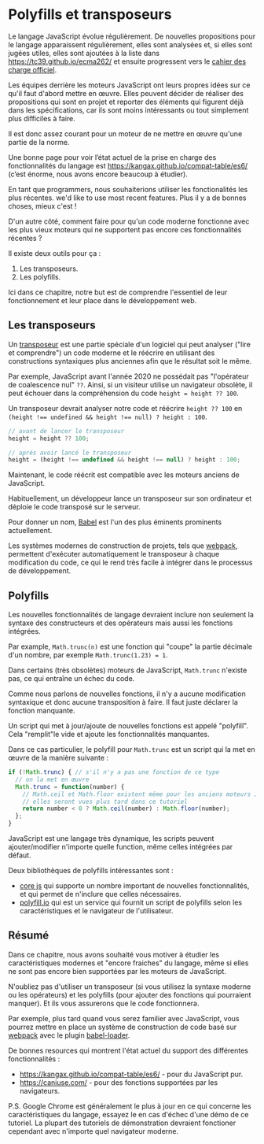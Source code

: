 
# Polyfills et transposeurs

Le langage JavaScript évolue régulièrement. De nouvelles propositions pour le langage apparaissent régulièrement, elles sont analysées et, si elles sont jugées utiles, elles sont ajoutées à la liste dans <https://tc39.github.io/ecma262/> et ensuite progressent vers le [cahier des charge officiel](http://www.ecma-international.org/publications/standards/Ecma-262.htm).

Les équipes derrière les moteurs JavaScript ont leurs propres idées sur ce qu'il faut d'abord mettre en œuvre. Elles peuvent décider de réaliser des propositions qui sont en projet et reporter des éléments qui figurent déjà dans les spécifications, car ils sont moins intéressants ou tout simplement plus difficiles à faire.

Il est donc assez courant pour un moteur de ne mettre en œuvre qu'une partie de la norme.

Une bonne page pour voir l’état actuel de la prise en charge des fonctionnalités du langage est <https://kangax.github.io/compat-table/es6/> (c’est énorme, nous avons encore beaucoup à étudier).

En tant que programmers, nous souhaiterions utiliser les fonctionalités les plus récentes. we'd like to use most recent features. Plus il y a de bonnes choses, mieux c'est !

D'un autre côté, comment faire pour qu'un code moderne fonctionne avec les plus vieux moteurs qui ne supportent pas encore ces fonctionnalités récentes ?

Il existe deux outils pour ça :

1. Les transposeurs.
2. Les polyfills.

Ici dans ce chapitre, notre but est de comprendre l'essentiel de leur fonctionnement et leur place dans le développement web.

## Les transposeurs

Un [transposeur](https://en.wikipedia.org/wiki/Source-to-source_compiler) est une partie spéciale d'un logiciel qui peut analyser ("lire et comprendre") un code moderne et le réécrire en utilisant des constructions syntaxiques plus anciennes afin que le résultat soit le même.

Par exemple, JavaScript avant l'année 2020 ne possédait pas "l'opérateur de coalescence nul" `??`. Ainsi, si un visiteur utilise un navigateur obsolète, il peut échouer dans la compréhension du code `height = height ?? 100`.

Un transposeur devrait analyser notre code et réécrire `height ?? 100` en `(height !== undefined && height !== null) ? height : 100`.

```js
// avant de lancer le transposeur
height = height ?? 100;

// après avoir lancé le transposeur
height = (height !== undefined && height !== null) ? height : 100;
```

Maintenant, le code réécrit est compatible avec les moteurs anciens de JavaScript.

Habituellement, un développeur lance un transposeur sur son ordinateur et déploie le code transposé sur le serveur.

Pour donner un nom, [Babel](https://babeljs.io) est l'un des plus éminents prominents actuellement. 

Les systèmes modernes de construction de projets, tels que [webpack](http://webpack.github.io/), permettent d'exécuter automatiquement le transposeur à chaque modification du code, ce qui le rend très facile à intégrer dans le processus de développement.

## Polyfills

Les nouvelles fonctionnalités de langage devraient inclure non seulement la syntaxe des constructeurs et des opérateurs mais aussi les fonctions intégrées.

Par example, `Math.trunc(n)` est une fonction qui "coupe" la partie décimale d'un nombre, par exemple `Math.trunc(1.23) = 1`.

Dans certains (très obsolètes) moteurs de JavaScript, `Math.trunc` n'existe pas, ce qui entraîne un échec du code.

Comme nous parlons de nouvelles fonctions, il n'y a aucune modification syntaxique et donc aucune transposition à faire. Il faut juste déclarer la fonction manquante.

Un script qui met à jour/ajoute de nouvelles fonctions est appelé "polyfill". Cela "remplit"le vide et ajoute les fonctionnalités manquantes.

Dans ce cas particulier, le polyfill pour `Math.trunc` est un script qui la met en œuvre de la manière suivante :

```js
if (!Math.trunc) { // s'il n'y a pas une fonction de ce type
  // on la met en œuvre
  Math.trunc = function(number) {
    // Math.ceil et Math.floor existent même pour les anciens moteurs JavaScript
    // elles seront vues plus tard dans ce tutoriel
    return number < 0 ? Math.ceil(number) : Math.floor(number);
  };
}
```

JavaScript est une langage très dynamique, les scripts peuvent ajouter/modifier n'importe quelle function, même celles intégrées par défaut.

Deux bibliothèques de polyfills intéressantes sont :
- [core js](https://github.com/zloirock/core-js) qui supporte un nombre important de nouvelles fonctionnalités, et qui permet de n'inclure que celles nécessaires.
- [polyfill.io](http://polyfill.io) qui est un service qui fournit un script de polyfills selon les caractéristiques et le navigateur de l'utilisateur.


## Résumé

Dans ce chapitre, nous avons souhaité vous motiver à étudier les caractéristiques modernes et "encore fraiches" du langage, même si elles ne sont pas encore bien supportées par les moteurs de JavaScript.

N'oubliez pas d'utiliser un transposeur (si vous utilisez la syntaxe moderne ou les opérateurs) et les polyfills (pour ajouter des fonctions qui pourraient manquer). Et ils vous assurerons que le code fonctionnera.

Par exemple, plus tard quand vous serez familier avec JavaScript, vous pourrez mettre en place un système de construction de code basé sur [webpack](http://webpack.github.io/) avec le plugin [babel-loader](https://github.com/babel/babel-loader).

De bonnes resources qui montrent l'état actuel du support des différentes fonctionnalités :
- <https://kangax.github.io/compat-table/es6/> - pour du JavaScript pur.
- <https://caniuse.com/> - pour des fonctions supportées par les navigateurs.

P.S. Google Chrome est généralement le plus à jour en ce qui concerne les caractéristiques du langage, essayez le en cas d'échec d'une démo de ce tutoriel. La plupart des tutoriels de démonstration devraient fonctioner cependant avec n'importe quel navigateur moderne.
